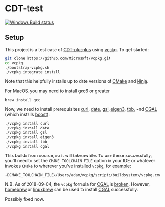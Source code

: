 # CDT-test

[![Windows Build status](https://img.shields.io/appveyor/ci/acgetchell/cdt-test.svg?label=Windows)](https://ci.appveyor.com/project/acgetchell/cdt-test)

## Setup

This project is a test case of [CDT-plusplus] using [vcpkg]. To get started:

```bash
git clone https://github.com/Microsoft/vcpkg.git
cd vcpkg
./bootstrap-vcpkg.sh
./vcpkg integrate install

```

Note that this helpfully installs up to date versions of [CMake] and [Ninja].

For MacOS, you may need to install gcc6 or greater:

```bash
brew install gcc
```

Now, we need to install prerequisites [curl], [date], [gsl], [eigen3], [tbb], ~nd [CGAL] (which installs [boost]):

```bash
./vcpkg install curl
./vcpkg install date
./vcpkg install gsl
./vcpkg install eigen3
./vcpkg install tbb
./vcpkg install cgal

```

This builds from source, so it will take awhile. To use these successfully, you'll need to set the `CMAKE_TOOLCHAIN_FILE` option in your IDE or whatever invokes `CMake` to wherever you've installed `vcpkg`, for example:

```bash
-DCMAKE_TOOLCHAIN_FILE=/Users/adam/vcpkg/scripts/buildsystems/vcpkg.cmake
```

N.B. As of 2018-09-04, the `vcpkg` formula for [CGAL] is [broken][1]. However, [homebrew] or [linuxbrew] can be used to install [CGAL] successfully.

Possibly fixed now.


[CDT-plusplus]:https://github.com/acgetchell/CDT-plusplus
[vcpkg]:https://github.com/Microsoft/vcpkg
[CMake]:https:://cmake.org
[Ninja]:https://ninja-build.org
[CGAL]: https://www.cgal.org/
[curl]: https://curl.haxx.se/libcurl/
[date]: https://github.com/HowardHinnant/date
[eigen3]: https://eigen.tuxfamily.org/dox/
[tbb]: https://www.threadingbuildingblocks.org/
[CLion]: https://www.jetbrains.com/clion/
[boost]: https://www.boost.org/
[1]: https://github.com/Microsoft/vcpkg/issues/3851
[homebrew]: https://brew.sh
[linuxbrew]: http://linuxbrew.sh
[gsl]: https://github.com/Microsoft/GSL